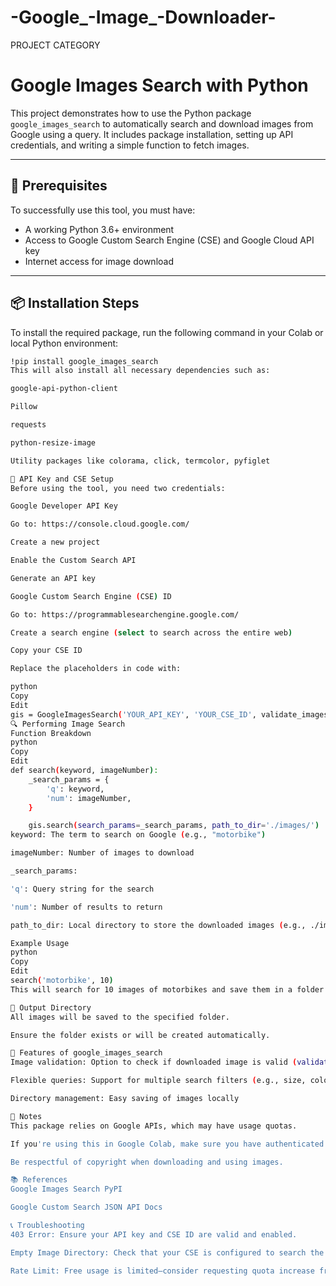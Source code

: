 # -Google_-Image_-Downloader-
PROJECT CATEGORY
# Google Images Search with Python

This project demonstrates how to use the Python package `google_images_search` to automatically search and download images from Google using a query. It includes package installation, setting up API credentials, and writing a simple function to fetch images.

---

## 🔧 Prerequisites

To successfully use this tool, you must have:

- A working Python 3.6+ environment
- Access to Google Custom Search Engine (CSE) and Google Cloud API key
- Internet access for image download

---

## 📦 Installation Steps

To install the required package, run the following command in your Colab or local Python environment:

```bash
!pip install google_images_search
This will also install all necessary dependencies such as:

google-api-python-client

Pillow

requests

python-resize-image

Utility packages like colorama, click, termcolor, pyfiglet

🔐 API Key and CSE Setup
Before using the tool, you need two credentials:

Google Developer API Key

Go to: https://console.cloud.google.com/

Create a new project

Enable the Custom Search API

Generate an API key

Google Custom Search Engine (CSE) ID

Go to: https://programmablesearchengine.google.com/

Create a search engine (select to search across the entire web)

Copy your CSE ID

Replace the placeholders in code with:

python
Copy
Edit
gis = GoogleImagesSearch('YOUR_API_KEY', 'YOUR_CSE_ID', validate_images=True)
🔍 Performing Image Search
Function Breakdown
python
Copy
Edit
def search(keyword, imageNumber):
    _search_params = {
        'q': keyword,
        'num': imageNumber,
    }

    gis.search(search_params=_search_params, path_to_dir='./images/')
keyword: The term to search on Google (e.g., "motorbike")

imageNumber: Number of images to download

_search_params:

'q': Query string for the search

'num': Number of results to return

path_to_dir: Local directory to store the downloaded images (e.g., ./images/)

Example Usage
python
Copy
Edit
search('motorbike', 10)
This will search for 10 images of motorbikes and save them in a folder called images.

📁 Output Directory
All images will be saved to the specified folder.

Ensure the folder exists or will be created automatically.

🧪 Features of google_images_search
Image validation: Option to check if downloaded image is valid (validate_images=True)

Flexible queries: Support for multiple search filters (e.g., size, color, type)

Directory management: Easy saving of images locally

📌 Notes
This package relies on Google APIs, which may have usage quotas.

If you're using this in Google Colab, make sure you have authenticated access and the /images directory exists.

Be respectful of copyright when downloading and using images.

📚 References
Google Images Search PyPI

Google Custom Search JSON API Docs

📞 Troubleshooting
403 Error: Ensure your API key and CSE ID are valid and enabled.

Empty Image Directory: Check that your CSE is configured to search the entire web and not just specific sites.

Rate Limit: Free usage is limited—consider requesting quota increase from Google if needed.

